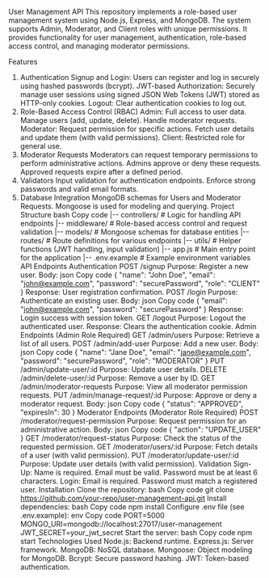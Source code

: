 User Management API
This repository implements a role-based user management system using Node.js, Express, and MongoDB. The system supports Admin, Moderator, and Client roles with unique permissions. It provides functionality for user management, authentication, role-based access control, and managing moderator permissions.

Features
1. Authentication
Signup and Login: Users can register and log in securely using hashed passwords (bcrypt).
JWT-based Authorization: Securely manage user sessions using signed JSON Web Tokens (JWT) stored as HTTP-only cookies.
Logout: Clear authentication cookies to log out.
2. Role-Based Access Control (RBAC)
Admin:
Full access to user data.
Manage users (add, update, delete).
Handle moderator requests.
Moderator:
Request permission for specific actions.
Fetch user details and update them (with valid permissions).
Client:
Restricted role for general use.
3. Moderator Requests
Moderators can request temporary permissions to perform administrative actions. Admins approve or deny these requests.
Approved requests expire after a defined period.
4. Validators
Input validation for authentication endpoints.
Enforce strong passwords and valid email formats.
5. Database Integration
MongoDB schemas for Users and Moderator Requests.
Mongoose is used for modeling and querying.
Project Structure
bash
Copy code
|-- controllers/         # Logic for handling API endpoints
|-- middleware/          # Role-based access control and request validation
|-- models/              # Mongoose schemas for database entities
|-- routes/              # Route definitions for various endpoints
|-- utils/               # Helper functions (JWT handling, input validation)
|-- app.js               # Main entry point for the application
|-- .env.example         # Example environment variables
API Endpoints
Authentication
POST /signup
Purpose: Register a new user.
Body:
json
Copy code
{
  "name": "John Doe",
  "email": "john@example.com",
  "password": "securePassword",
  "role": "CLIENT"
}
Response: User registration confirmation.
POST /login
Purpose: Authenticate an existing user.
Body:
json
Copy code
{
  "email": "john@example.com",
  "password": "securePassword"
}
Response: Login success with session token.
GET /logout
Purpose: Logout the authenticated user.
Response: Clears the authentication cookie.
Admin Endpoints (Admin Role Required)
GET /admin/users
Purpose: Retrieve a list of all users.
POST /admin/add-user
Purpose: Add a new user.
Body:
json
Copy code
{
  "name": "Jane Doe",
  "email": "jane@example.com",
  "password": "securePassword",
  "role": "MODERATOR"
}
PUT /admin/update-user/:id
Purpose: Update user details.
DELETE /admin/delete-user/:id
Purpose: Remove a user by ID.
GET /admin/moderator-requests
Purpose: View all moderator permission requests.
PUT /admin/manage-request/:id
Purpose: Approve or deny a moderator request.
Body:
json
Copy code
{
  "status": "APPROVED",
  "expiresIn": 30
}
Moderator Endpoints (Moderator Role Required)
POST /moderator/request-permission
Purpose: Request permission for an administrative action.
Body:
json
Copy code
{
  "action": "UPDATE_USER"
}
GET /moderator/request-status
Purpose: Check the status of the requested permission.
GET /moderator/users/:id
Purpose: Fetch details of a user (with valid permission).
PUT /moderator/update-user/:id
Purpose: Update user details (with valid permission).
Validation
Sign-Up:
Name is required.
Email must be valid.
Password must be at least 6 characters.
Login:
Email is required.
Password must match a registered user.
Installation
Clone the repository:
bash
Copy code
git clone https://github.com/your-repo/user-management-api.git
Install dependencies:
bash
Copy code
npm install
Configure .env file (see .env.example):
env
Copy code
PORT=5000
MONGO_URI=mongodb://localhost:27017/user-management
JWT_SECRET=your_jwt_secret
Start the server:
bash
Copy code
npm start
Technologies Used
Node.js: Backend runtime.
Express.js: Server framework.
MongoDB: NoSQL database.
Mongoose: Object modeling for MongoDB.
Bcrypt: Secure password hashing.
JWT: Token-based authentication.


